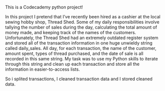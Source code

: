 This is a Codecademy python project!

In this project I pretend that I’ve recently been hired as a cashier at the local sewing hobby shop, Thread Shed.
Some of my daily responsibilities involve tallying the number of sales during the day, calculating the total amount of money made, and keeping track of the names of the customers.
Unfortunately, the Thread Shed had an extremely outdated register system and stored all of the transaction information in one huge unwieldy string called daily_sales.
All day, for each transaction, the name of the customer, amount spent, types of thread purchased, and the date of sale is all recorded in this same string. 
My task was to use my Python skills to iterate through this string and clean up each transaction and store all the information in easier-to-access lists.

So i splited transactions, I cleaned transaction data and I stored cleaned data. 
